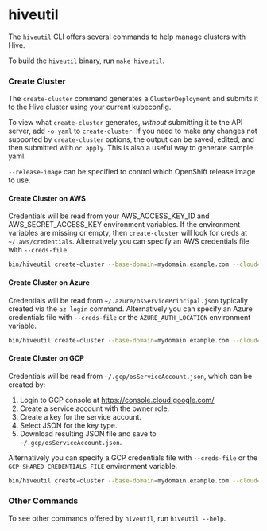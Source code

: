 # hiveutil

The `hiveutil` CLI offers several commands to help manage clusters with Hive.

To build the `hiveutil` binary, run `make hiveutil`.

### Create Cluster

The `create-cluster` command generates a `ClusterDeployment` and submits it to the Hive cluster using your current kubeconfig.

To view what `create-cluster` generates, *without* submitting it to the API server, add `-o yaml` to `create-cluster`. If you need to make any changes not supported by `create-cluster` options, the output can be saved, edited, and then submitted with `oc apply`. This is also a useful way to generate sample yaml.

`--release-image` can be specified to control which OpenShift release image to use.

#### Create Cluster on AWS

Credentials will be read from your AWS_ACCESS_KEY_ID and AWS_SECRET_ACCESS_KEY environment variables. If the environment variables are missing or empty, then `create-cluster` will look for creds at `~/.aws/credentials`. Alternatively you can specify an AWS credentials file with `--creds-file`.

```bash
bin/hiveutil create-cluster --base-domain=mydomain.example.com --cloud=aws mycluster
```

#### Create Cluster on Azure

Credentials will be read from `~/.azure/osServicePrincipal.json` typically created via the `az login` command. Alternatively you can specify an Azure credentials file with `--creds-file` or the `AZURE_AUTH_LOCATION` environment variable.

```bash
bin/hiveutil create-cluster --base-domain=mydomain.example.com --cloud=azure --azure-base-domain-resource-group-name=myresourcegroup mycluster
```

#### Create Cluster on GCP

Credentials will be read from `~/.gcp/osServiceAccount.json`, which can be created by:

 1. Login to GCP console at https://console.cloud.google.com/
 1. Create a service account with the owner role.
 1. Create a key for the service account.
 1. Select JSON for the key type.
 1. Download resulting JSON file and save to `~/.gcp/osServiceAccount.json`.

Alternatively you can specify a GCP credentials file with `--creds-file` or the `GCP_SHARED_CREDENTIALS_FILE` environment variable.

```bash
bin/hiveutil create-cluster --base-domain=mydomain.example.com --cloud=gcp mycluster
```

### Other Commands

To see other commands offered by `hiveutil`, run `hiveutil --help`.

